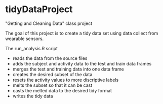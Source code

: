 tidyDataProject
===============

"Getting and Cleaning Data" class project

The goal of this project is to create a tidy data set using data collect from wearable sensors.

The run_analysis.R script
* reads the data from the source files
* adds the subject and activity data to the test and train data frames
* merges the test and training data into one data frame
* creates the desired subset of the data
* resets the activity values to more discriptive labels
* melts the subset so that it can be cast
* casts the melted data to the desired tidy format
* writes the tidy data

